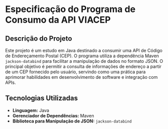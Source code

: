 # Especificação do Programa de Consumo da API VIACEP

## Descrição do Projeto

Este projeto é um estudo em Java destinado a consumir uma API de Código de Endereçamento Postal (CEP). O programa utiliza a dependência Maven `jackson-databind` para facilitar a manipulação de dados no formato JSON. O principal objetivo é permitir a consulta de informações de endereço a partir de um CEP fornecido pelo usuário, servindo como uma prática para aprimorar habilidades em desenvolvimento de software e integração com APIs.

## Tecnologias Utilizadas

- **Linguagem:** Java
- **Gerenciador de Dependências:** Maven
- **Biblioteca para Manipulação de JSON:** `jackson-databind` 


